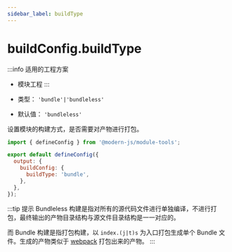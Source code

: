 ```yaml
---
sidebar_label: buildType
---
```


# buildConfig.buildType

:::info 适用的工程方案
* 模块工程
:::

* 类型： `'bundle'|'bundleless'`
* 默认值： `'bundleless'`

设置模块的构建方式，是否需要对产物进行打包。

```js title="modern.config.js"
import { defineConfig } from '@modern-js/module-tools';

export default defineConfig({
  output: {
    buildConfig: {
      buildType: 'bundle',
    },
  },
});
```

:::tip 提示
Bundleless 构建是指对所有的源代码文件进行单独编译，不进行打包，最终输出的产物目录结构与源文件目录结构是一一对应的。

而 Bundle 构建是指打包构建，以 `index.(j|t)s` 为入口打包生成单个 Bundle 文件。生成的产物类似于 [webpack](https://webpack.js.org/) 打包出来的产物。
:::
